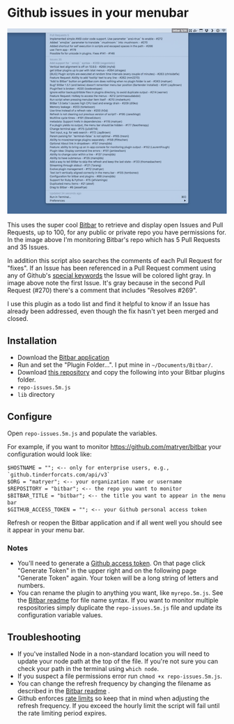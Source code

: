 # Github issues in your menubar

![alt tag](https://raw.githubusercontent.com/tomgenoni/bitbar-ghissues/master/bb.png)

This uses the super cool [Bitbar](https://github.com/matryer/bitbar) to retrieve and display open Issues and Pull Requests, up to 100, for any public or private repo you have permissions for. In the image above I'm monitoring Bitbar's repo which has 5 Pull Requests and 35 Issues.

In addition this script also searches the comments of each Pull Request for "fixes". If an Issue has been referenced in a Pull Request comment using any of Github's [special keywords](https://help.github.com/articles/closing-issues-via-commit-messages/) the Issue will be colored light gray. In image above note the first Issue. It's gray because in the second Pull Request (#270) there's a comment that includes "Resolves #269".

I use this plugin as a todo list and find it helpful to know if an Issue has already been addressed, even though the fix hasn't yet been merged and closed.

## Installation

- Download the [Bitbar application](https://github.com/matryer/bitbar/releases/latest)
- Run and set the "Plugin Folder...". I put mine in `~/Documents/Bitbar/`.
- Download [this repository](https://github.com/tomgenoni/bitbar-ghissues/archive/master.zip) and copy the following into your Bitbar plugins folder.
 - `repo-issues.5m.js`
 - `lib` directory
 
## Configure

Open `repo-issues.5m.js` and populate the variables.

For example, if you want to monitor https://github.com/matryer/bitbar your configuration would look like:

```
$HOSTNAME = ""; <-- only for enterprise users, e.g., `github.tinderforcats.com/api/v3`
$ORG = "matryer"; <-- your organization name or username
$REPOSITORY = "bitbar"; <-- the repo you want to monitor
$BITBAR_TITLE = "bitbar"; <-- the title you want to appear in the menu bar
$GITHUB_ACCESS_TOKEN = ""; <-- your Github personal access token
```

Refresh or reopen the Bitbar application and if all went well you should see it appear in your menu bar.

### Notes

- You'll need to generate a [Github access token](https://github.com/settings/tokens). On that page click "Generate Token" in the upper right and on the following page "Generate Token" again. Your token will be a long string of letters and numbers.
- You can rename the plugin to anything you want, like `myrepo.5m.js`. See the [Bitbar readme](https://github.com/matryer/bitbar) for file name syntax. If you want to monitor multiple respositories simply duplicate the `repo-issues.5m.js` file and update its configuration variable values.

## Troubleshooting

- If you've installed Node in a non-standard location you will need to update your node path at the top of the file. If you're not sure you can check your path in the terminal using `which node`.
- If you suspect a file permissions error run `chmod +x repo-issues.5m.js`.
- You can change the refresh frequency by changing the filename as described in the [Bitbar readme](https://github.com/matryer/bitbar) .
- Github enforces [rate limits](https://developer.github.com/v3/#rate-limiting) so keep that in mind when adjusting the refresh frequency. If you exceed the hourly limit the script will fail until the rate limiting period expires.
